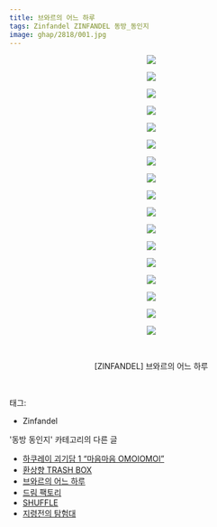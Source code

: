 ```yaml
---
title: 브와르의 어느 하루
tags: Zinfandel ZINFANDEL 동방_동인지
image: ghap/2818/001.jpg
---
```

<div class="article">
<p style="text-align: center; clear: none; float: none;"><img src="{{ site.nasurl }}/ghap/2818/001.jpg"/></p>
<p style="text-align: center; clear: none; float: none;"><img src="{{ site.nasurl }}/ghap/2818/002.jpg"/></p>
<p style="text-align: center; clear: none; float: none;"><img src="{{ site.nasurl }}/ghap/2818/003.jpg"/></p>
<p style="text-align: center; clear: none; float: none;"><img src="{{ site.nasurl }}/ghap/2818/004.jpg"/></p>
<p style="text-align: center; clear: none; float: none;"><img src="{{ site.nasurl }}/ghap/2818/005.jpg"/></p>
<p style="text-align: center; clear: none; float: none;"><img src="{{ site.nasurl }}/ghap/2818/006.jpg"/></p>
<p style="text-align: center; clear: none; float: none;"><img src="{{ site.nasurl }}/ghap/2818/007.jpg"/></p>
<p style="text-align: center; clear: none; float: none;"><img src="{{ site.nasurl }}/ghap/2818/008.jpg"/></p>
<p style="text-align: center; clear: none; float: none;"><img src="{{ site.nasurl }}/ghap/2818/009.jpg"/></p>
<p style="text-align: center; clear: none; float: none;"><img src="{{ site.nasurl }}/ghap/2818/010.jpg"/></p>
<p style="text-align: center; clear: none; float: none;"><img src="{{ site.nasurl }}/ghap/2818/011.jpg"/></p>
<p style="text-align: center; clear: none; float: none;"><img src="{{ site.nasurl }}/ghap/2818/012.jpg"/></p>
<p style="text-align: center; clear: none; float: none;"><img src="{{ site.nasurl }}/ghap/2818/013.jpg"/></p>
<p style="text-align: center; clear: none; float: none;"><img src="{{ site.nasurl }}/ghap/2818/014.jpg"/></p>
<p style="text-align: center; clear: none; float: none;"><img src="{{ site.nasurl }}/ghap/2818/015.jpg"/></p>
<p style="text-align: center; clear: none; float: none;"><img src="{{ site.nasurl }}/ghap/2818/016.jpg"/></p>
<p style="text-align: center; clear: none; float: none;"><img src="{{ site.nasurl }}/ghap/2818/017.jpg"/></p>
<p style="text-align: center; clear: none; float: none;"><br/></p>
<p style="text-align: center; clear: none; float: none;">[ZINFANDEL] 브와르의 어느 하루</p>
<p><br/></p>
</div><div class="tagTrail">
<p>태그: </p>
<ul>
<li>Zinfandel</li>
</ul>
</div><div class="another">
<p>'동방 동인지' 카테고리의 다른 글</p>
<ul>
<li><a href="/2016-12-03-ghap_2820">하쿠레이 괴기담 1 “마음마음 OMOIOMOI”</a></li>
<li><a href="/2016-12-03-ghap_2819">환상향 TRASH BOX</a></li>
<li><a href="/2016-12-03-ghap_2818">브와르의 어느 하루</a></li>
<li><a href="/2016-12-02-ghap_2816">드림 팩토리</a></li>
<li><a href="/2016-12-02-ghap_2815">SHUFFLE</a></li>
<li><a href="/2016-12-02-ghap_2814">지령전의 탐험대</a></li>
</ul>
</div><div class="cb_module cb_fluid">
<div class="cb_wrt cb_profile">
</div><!-- commentList close -->
</div>